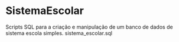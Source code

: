 # SistemaEscolar
Scripts SQL para a criação e manipulação de um banco de dados de sistema escola simples.
sistema_escolar.sql
